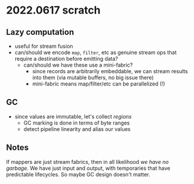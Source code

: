 # 2022.0617 scratch
## Lazy computation
+ useful for stream fusion
+ can/should we encode `map`, `filter`, etc as genuine stream ops that require a destination before emitting data?
  + can/should we have these use a mini-fabric?
    + since records are arbitrarily embeddable, we can stream results into them (via mutable buffers, no big issue there)
    + mini-fabric means map/filter/etc can be parallelized (!)


## GC
+ since values are immutable, let's collect _regions_
  + GC marking is done in terms of byte ranges
  + detect pipeline linearity and alias our values


## Notes
If mappers are just stream fabrics, then in all likelihood _we have no garbage._ We have just input and output, with temporaries that have predictable lifecycles. So maybe GC design doesn't matter.
